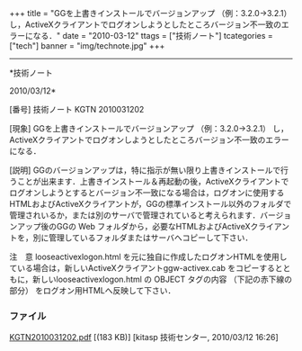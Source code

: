 ﻿+++
title = "GGを上書きインストールでバージョンアップ （例：3.2.0→3.2.1） し，ActiveXクライアントでログオンしようとしたところバージョン不一致のエラーになる．"
date = "2010-03-12"
ttags = ["技術ノート"]
tcategories = ["tech"]
banner = "img/technote.jpg"
+++

-----------------------------------------------------------------------------------------------------------------------------

*技術ノート

2010/03/12*


[番号]
技術ノート KGTN 2010031202

[現象]
GGを上書きインストールでバージョンアップ （例：3.2.0→3.2.1）
し，ActiveXクライアントでログオンしようとしたところバージョン不一致のエラーになる．

[説明]
GGのバージョンアップは，特に指示が無い限り上書きインストールで行うことが出来ます．上書きインストール＆再起動の後，ActiveXクライアントでログオンしようとするとバージョン不一致になる場合は，ログオンに使用するHTMLおよびActiveXクライアントが，GGの標準インストール以外のフォルダで管理されいるか，または別のサーバで管理されていると考えられます．バージョンアップ後のGGの
Web
フォルダから，必要なHTMLおよびActiveXクライアントを，別に管理しているフォルダまたはサーバへコピーして下さい．

注　意
looseactivexlogon.html
を元に独自に作成したログオンHTMLを使用している場合は，新しいActiveXクライアントggw-activex.cab
をコピーするとともに，新しいlooseactivexlogon.html の OBJECT タグの内容
（下記の赤下線の部分） をログオン用HTMLへ反映して下さい．


### ファイル

 
 


[KGTN2010031202.pdf](http://techreport.kitasp.net/attachments/download/93/KGTN2010031202.pdf)
 [(183 KB)] [kitasp 技術センター, 2010/03/12
16:26]


 


 

